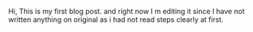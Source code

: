 Hi, This is my first blog post. and right now I m editing it  since I have not written anything on original as i had not read steps clearly at first.  
